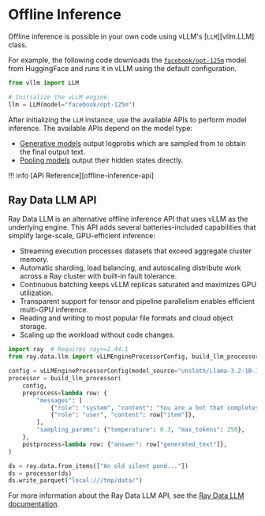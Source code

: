 # Offline Inference

Offline inference is possible in your own code using vLLM's [`LLM`][vllm.LLM] class.

For example, the following code downloads the [`facebook/opt-125m`](https://huggingface.co/facebook/opt-125m) model from HuggingFace
and runs it in vLLM using the default configuration.

```python
from vllm import LLM

# Initialize the vLLM engine.
llm = LLM(model="facebook/opt-125m")
```

After initializing the `LLM` instance, use the available APIs to perform model inference.
The available APIs depend on the model type:

- [Generative models](../models/generative_models.md) output logprobs which are sampled from to obtain the final output text.
- [Pooling models](../models/pooling_models.md) output their hidden states directly.

!!! info
    [API Reference][offline-inference-api]

## Ray Data LLM API

Ray Data LLM is an alternative offline inference API that uses vLLM as the underlying engine.
This API adds several batteries-included capabilities that simplify large-scale, GPU-efficient inference:

- Streaming execution processes datasets that exceed aggregate cluster memory.
- Automatic sharding, load balancing, and autoscaling distribute work across a Ray cluster with built-in fault tolerance.
- Continuous batching keeps vLLM replicas saturated and maximizes GPU utilization.
- Transparent support for tensor and pipeline parallelism enables efficient multi-GPU inference.
- Reading and writing to most popular file formats and cloud object storage.
- Scaling up the workload without code changes.

```python
import ray  # Requires ray>=2.44.1
from ray.data.llm import vLLMEngineProcessorConfig, build_llm_processor

config = vLLMEngineProcessorConfig(model_source="unsloth/Llama-3.2-1B-Instruct")
processor = build_llm_processor(
    config,
    preprocess=lambda row: {
        "messages": [
            {"role": "system", "content": "You are a bot that completes unfinished haikus."},
            {"role": "user", "content": row["item"]},
        ],
        "sampling_params": {"temperature": 0.3, "max_tokens": 250},
    },
    postprocess=lambda row: {"answer": row["generated_text"]},
)

ds = ray.data.from_items(["An old silent pond..."])
ds = processor(ds)
ds.write_parquet("local:///tmp/data/")
```

For more information about the Ray Data LLM API, see the [Ray Data LLM documentation](https://docs.ray.io/en/latest/data/working-with-llms.html).
